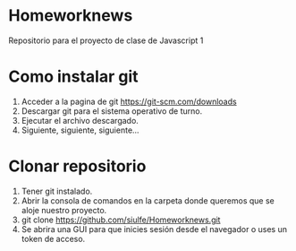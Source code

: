 # Homeworknews
Repositorio para el proyecto de clase de Javascript 1

# Como instalar git

1. Acceder a la pagina de git https://git-scm.com/downloads
2. Descargar git para el sistema operativo de turno.
3. Ejecutar el archivo descargado.
4. Siguiente, siguiente, siguiente...

# Clonar repositorio
1. Tener git instalado.
2. Abrir la consola de comandos en la carpeta donde queremos que se aloje nuestro proyecto.
3. git clone https://github.com/siulfe/Homeworknews.git
4. Se abrira una GUI para que inicies sesión desde el navegador o uses un token de acceso.